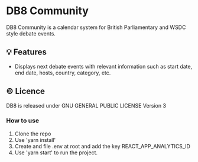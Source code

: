 # DB8 Community

DB8 Community is a calendar system for British Parliamentary and WSDC style debate events.

## 💡 Features

- Displays next debate events with relevant information such as start date, end date, hosts, country, category, etc.


## ©️ Licence

DB8 is released under GNU GENERAL PUBLIC LICENSE Version 3


### How to use

1. Clone the repo
2. Use 'yarn install'
4. Create and file .env at root and add the key REACT_APP_ANALYTICS_ID
3. Use 'yarn start' to run the project. 